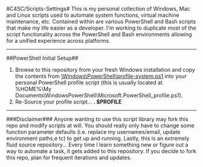 #C4SC/Scripts-Settings#
This is my personal collection of Windows, Mac and Linux scripts used to automate system functions, virtual machine 
maintenance, etc. Contained within are various PowerShell and Bash scripts that make my life easier as a developer. I'm
working to duplicate most of the script functionality across the PowerShell and Bash environments allowing for a unified
experience across platforms.

---
##PowerShell Initial Setup##
1. Browse to this repository from your fresh Windows installation and copy the contents from 
[\Windows\PowerShell\profile-system.ps1](https://github.com/kbeckman/Scripts-Settings/blob/master/Windows/PowerShell/profile-system.ps1) 
into your personal PowerShell profile script (this is usually located at %HOME%\My Documents\WindowsPowerShell\Microsoft.PowerShell_profile.ps1).
2. Re-Source your profile script... <strong>. $PROFILE</strong>

---
###Disclaimer###
Anyone wanting to use this script library may fork this repo and modify scripts at will. You should really only have to change
some function parameter defaults (i.e. replace my usernames/email, update environment paths,e tc) to get up and running. Lastly, 
this is an extremely fluid source repository... Every time I learn something new or figure out a way to automate a task, it gets 
added to this repository. If you decide to fork this repo, plan for frequent iterations and updates.
